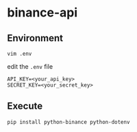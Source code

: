 # binance-api

## Environment
```shell
vim .env
```
edit the `.env` file
```
API_KEY=<your_api_key>
SECRET_KEY=<your_secret_key>
```

## Execute
```shell
pip install python-binance python-dotenv
```
